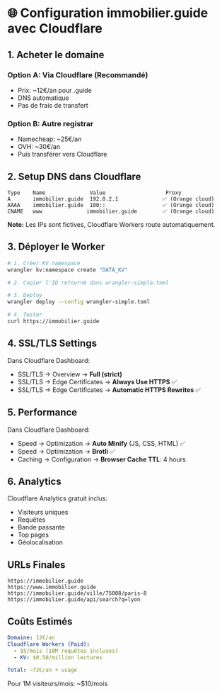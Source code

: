# 🌐 Configuration immobilier.guide avec Cloudflare

## 1. Acheter le domaine

### Option A: Via Cloudflare (Recommandé)
- Prix: ~12€/an pour .guide
- DNS automatique
- Pas de frais de transfert

### Option B: Autre registrar
- Namecheap: ~25€/an
- OVH: ~30€/an
- Puis transférer vers Cloudflare

## 2. Setup DNS dans Cloudflare

```
Type    Name              Value                   Proxy
A       immobilier.guide  192.0.2.1              ✅ (Orange cloud)
AAAA    immobilier.guide  100::                  ✅ (Orange cloud)
CNAME   www              immobilier.guide        ✅ (Orange cloud)
```

**Note:** Les IPs sont fictives, Cloudflare Workers route automatiquement.

## 3. Déployer le Worker

```bash
# 1. Créer KV namespace
wrangler kv:namespace create "DATA_KV"

# 2. Copier l'ID retourné dans wrangler-simple.toml

# 3. Deploy
wrangler deploy --config wrangler-simple.toml

# 4. Tester
curl https://immobilier.guide
```

## 4. SSL/TLS Settings

Dans Cloudflare Dashboard:
- SSL/TLS → Overview → **Full (strict)**
- SSL/TLS → Edge Certificates → **Always Use HTTPS** ✅
- SSL/TLS → Edge Certificates → **Automatic HTTPS Rewrites** ✅

## 5. Performance

Dans Cloudflare Dashboard:
- Speed → Optimization → **Auto Minify** (JS, CSS, HTML) ✅
- Speed → Optimization → **Brotli** ✅
- Caching → Configuration → **Browser Cache TTL**: 4 hours

## 6. Analytics

Cloudflare Analytics gratuit inclus:
- Visiteurs uniques
- Requêtes
- Bande passante
- Top pages
- Géolocalisation

## URLs Finales

```
https://immobilier.guide
https://www.immobilier.guide
https://immobilier.guide/ville/75008/paris-8
https://immobilier.guide/api/search?q=lyon
```

## Coûts Estimés

```yaml
Domaine: 12€/an
Cloudflare Workers (Paid):
  - $5/mois (10M requêtes incluses)
  - KV: $0.50/million lectures

Total: ~72€/an + usage
```

Pour 1M visiteurs/mois: ~$10/mois